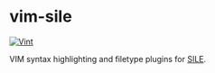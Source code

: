 # vim-sile

[![Vint](https://github.com/sile-typesetter/vim-sile/workflows/Vint/badge.svg)](https://github.com/sile-typesetter/vim-sile/actions?workflow=Vint)

VIM syntax highlighting and filetype plugins for [SILE][sile].

  [sile]: https://github.com/simoncozens/sile/
